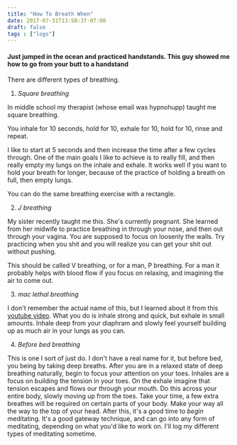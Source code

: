 ```yaml
---
title: "How To Breath When"
date: 2017-07-31T13:58:37-07:00
draft: false
tags : ["logs"]
---
```


#### Just jumped in the ocean and practiced handstands. This guy showed me how to go from your butt to a handstand


There are different types of breathing.


1. *Square breathing*  

In middle school my therapist (whose email was hypnohupp) taught me square breathing.

You inhale for 10 seconds, hold for 10, exhale for 10, hold for 10, rinse and repeat.

I like to start at 5 seconds and then increase the time after a few cycles through.
One of the main goals I like to achieve is to really fill, and then really empty my lungs on the inhale and exhale. It works well if you want to hold your breath for longer, because of the practice of holding a breath on full, then empty lungs.

You can do the same breathing exercise with a rectangle.

2. *J breathing*

My sister recently taught me this. She's currently pregnant. She learned from her midwife to practice breathing in through your nose, and then out through your vagina. You are supposed to focus on loosenly the walls. Try practicing when you shit and you will realize you can get your shit out without pushing.

This should be called V breathing, or for a man, P breathing. For a man it probably helps with blood flow if you focus on relaxing, and imagining the air to come out.


3. *mac lethal breathing*

I don't remember the actual name of this, but I learned about it from this [youtube video](). What you do is inhale strong and quick, but exhale in small amounts. Inhale deep from your diaphram and slowly feel yourself building up as much air in your lungs as you can.

4. *Before bed breathing*

This is one I sort of just do. I don't have a real name for it, but before bed, you being by taking deep breaths. After you are in a relaxed state of deep breathing naturally, begin to focus your attention on your toes. Inhales are a focus on building the tension in your toes. On the exhale imagine that tension escapes and flows our through your mouth. Do this across your entire body, slowly moving up from the toes. Take your time, a few extra breathes will be required on certain parts of your body. Make your way all the way to the top of your head. After this, it's a good time to *begin* meditating. It's a good gateway technique, and can go into any form of meditating, depending on what you'd like to work on. I'll log my different types of meditating sometime.
